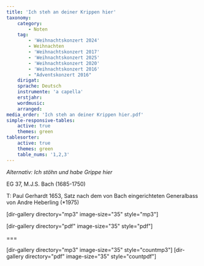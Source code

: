 ```yaml
---
title: 'Ich steh an deiner Krippen hier'
taxonomy:
    category:
        - Noten
    tag:
        - 'Weihnachtskonzert 2024'
        - Weihnachten
        - 'Weihnachtskonzert 2017'
        - 'Weihnachtskonzert 2025'
        - 'Weihnachtskonzert 2020'
        - 'Weihnachtskonzert 2016'
        - "Adventskonzert 2016"
    dirigat:
    sprache: Deutsch
    instrumente: 'a capella'
    erstjahr: 
    wordmusic: 
    arranged: 
media_order: 'Ich steh an deiner Krippen hier.pdf'
simple-responsive-tables:
    active: true
    themes: green
tablesorter:
    active: true
    themes: green
    table_nums: '1,2,3'
---
```


_Alternativ: Ich stöhn und habe Grippe hier_

EG 37, M.J.S. Bach (1685-1750)

T: Paul Gerhardt 1653, Satz nach dem von Bach eingerichteten Generalbass von Andre Heberling (*1975)

[dir-gallery directory="mp3" image-size="35" style="mp3"]

[dir-gallery directory="pdf" image-size="35" style="pdf"]

===

[dir-gallery directory="mp3" image-size="35" style="countmp3"]
[dir-gallery directory="pdf" image-size="35" style="countpdf"]